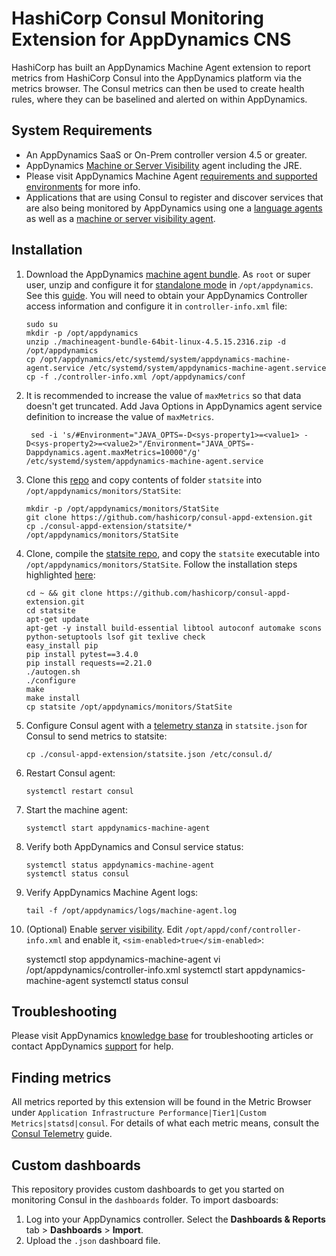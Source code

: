 # HashiCorp Consul Monitoring Extension for AppDynamics CNS
HashiCorp has built an AppDynamics Machine Agent extension to report metrics from HashiCorp Consul into the AppDynamics platform via the metrics browser.  The Consul metrics can then be used to create health rules, where they can be baselined and alerted on within AppDynamics.

## System Requirements
- An AppDynamics SaaS or On-Prem controller version 4.5 or greater. 
- AppDynamics [Machine or Server Visibility] agent including the JRE. 
- Please visit AppDynamics Machine Agent [requirements and supported environments] for more info.
- Applications that are using Consul to register and discover services that are also being monitored by AppDynamics using one a [language agents] as well as a [machine or server visibility agent].  


## Installation

 1. Download the AppDynamics [machine agent bundle]. As `root` or super user, unzip and configure it for [standalone mode] in `/opt/appdynamics`. See this [guide]. You will need to obtain your AppDynamics Controller access information and configure it in `controller-info.xml` file:

        sudo su
        mkdir -p /opt/appdynamics
        unzip ./machineagent-bundle-64bit-linux-4.5.15.2316.zip -d /opt/appdynamics
        cp /opt/appdynamics/etc/systemd/system/appdynamics-machine-agent.service /etc/systemd/system/appdynamics-machine-agent.service
        cp -f ./controller-info.xml /opt/appdynamics/conf

 2. It is recommended to increase the value of `maxMetrics` so that data doesn't get truncated. Add Java Options in AppDynamics agent service definition to increase the value of `maxMetrics`.
 
         sed -i 's/#Environment="JAVA_OPTS=-D<sys-property1>=<value1> -D<sys-property2>=<value2>"/Environment="JAVA_OPTS=-Dappdynamics.agent.maxMetrics=10000"/g' /etc/systemd/system/appdynamics-machine-agent.service
 
 3. Clone this [repo] and copy contents of folder `statsite` into `/opt/appdynamics/monitors/StatSite`:
 
        mkdir -p /opt/appdynamics/monitors/StatSite
        git clone https://github.com/hashicorp/consul-appd-extension.git
        cp ./consul-appd-extension/statsite/* /opt/appdynamics/monitors/StatSite

 4. Clone, compile the [statsite repo], and copy the `statsite` executable into `/opt/appdynamics/monitors/StatSite`. Follow the installation steps highlighted [here]:
 
        cd ~ && git clone https://github.com/hashicorp/consul-appd-extension.git
        cd statsite
        apt-get update
        apt-get -y install build-essential libtool autoconf automake scons python-setuptools lsof git texlive check
        easy_install pip
        pip install pytest==3.4.0 
        pip install requests==2.21.0
        ./autogen.sh
        ./configure
        make
        make install
        cp statsite /opt/appdynamics/monitors/StatSite

 5. Configure Consul agent with a [telemetry stanza] in `statsite.json` for Consul to send metrics to statsite:

        cp ./consul-appd-extension/statsite.json /etc/consul.d/

 6. Restart Consul agent:

        systemctl restart consul

 7. Start the machine agent:
 
        systemctl start appdynamics-machine-agent

 8. Verify both AppDynamics and Consul service status:
       
        systemctl status appdynamics-machine-agent
        systemctl status consul

 9. Verify AppDynamics Machine Agent logs:
       
        tail -f /opt/appdynamics/logs/machine-agent.log

 10. (Optional) Enable [server visibility]. Edit `/opt/appd/conf/controller-info.xml` and enable it, `<sim-enabled>true</sim-enabled>`:
       
        systemctl stop appdynamics-machine-agent
        vi /opt/appdynamics/controller-info.xml
        systemctl start appdynamics-machine-agent
        systemctl status consul


## Troubleshooting
Please visit AppDynamics [knowledge base] for troubleshooting articles or contact AppDynamics [support] for help.

## Finding metrics
All metrics reported by this extension will be found in the Metric Browser under `Application Infrastructure Performance|Tier1|Custom Metrics|statsd|consul`. For details of what each metric means, consult the [Consul Telemetry] guide.

## Custom dashboards
This repository provides custom dashboards to get you started on monitoring Consul in the `dashboards` folder. To import dasboards:

 1. Log into your AppDynamics controller. Select the **Dashboards & Reports** tab > **Dashboards** > **Import**.
 2. Upload the  `.json` dashboard file.
  

[requirements and supported environments]: https://docs.appdynamics.com/display/PRO45/Standalone+Machine+Agent+Requirements+and+Supported+Environments
[Machine or Server Visibility]: https://docs.appdynamics.com/display/PRO45/Infrastructure+Visibility
[language agents]: https://docs.appdynamics.com/display/PRO45/Install+App+Server+Agents
[machine or server visibility agent]: https://docs.appdynamics.com/display/PRO45/Infrastructure+Visibility
[machine agent bundle]: https://download.appdynamics.com/download/#version=&apm=machine&os=&platform_admin_os=&appdynamics_cluster_os=&events=&eum=&page=1
[guide]: https://docs.appdynamics.com/display/PRO45/Linux+Install+Using+ZIP+with+Bundled+JRE
[repo]: https://github.com/hashicorp/consul-appd-extension
[standalone mode]: https://docs.appdynamics.com/display/PRO45/Configure+the+Standalone+Machine+Agent
[telemetry stanza]: https://www.consul.io/docs/agent/options.html#telemetry
[server visibility]: https://docs.appdynamics.com/display/PRO45/Enable+Server+Visibility
[consul telemetry]: https://www.consul.io/docs/agent/telemetry.html
[statsite repo]: https://github.com/statsite/statsite
[here]: https://github.com/statsite/statsite/blob/master/INSTALL.md
[knowledge base]: https://community.appdynamics.com/t5/Knowledge-Base/tkb-p/knowledge-base
[support]: https://www.appdynamics.com/support/

